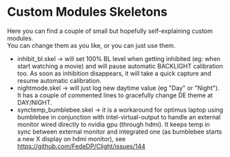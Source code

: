 # Custom Modules Skeletons

Here you can find a couple of small but hopefully self-explaining custom modules.  
You can change them as you like, or you can just use them.  

* inhibit_bl.skel -> will set 100% BL level when getting inhibited (eg: when start watching a movie) and will pause automatic BACKLIGHT calibration too.
As soon as inhibition disappears, it will take a quick capture and resume automatic calibration.
* nightmode.skel -> will just log new daytime value (eg "Day" or "Night"). It has a couple of commented lines to gracefully change DE theme at DAY/NIGHT.
* synctemp_bumblebee.skel -> it is a workaround for optimus laptop using bumblebee in conjunction with intel-virtual-output to handle an external monitor wired directly to nvidia gpu (through hdmi). It keeps temp in sync between external monitor and integrated one (as bumblebee starts a new X display on hdmi monitor), see https://github.com/FedeDP/Clight/issues/144
